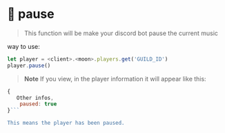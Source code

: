 # 🗽 pause

> This function will be make your discord bot pause the current music

way to use:
```javascript
let player = <client>.<moon>.players.get('GUILD_ID')
player.pause()
```

> **Note**
>If you view, in the player information it will appear like this:
```javascript
{
   Other infos,
    paused: true
}```

This means the player has been paused.

